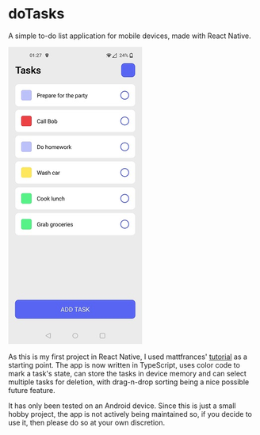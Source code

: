 # doTasks

A simple to-do list application for mobile devices, made with React Native.

![Showcase](./screenshots/scrn1.jpg "The app")

As this is my first project in React Native, I used mattfrances' [tutorial](https://github.com/mattfrances/simpleReactNativeTodoList) as a starting point. The app is now written in TypeScript, uses color code to mark a task's state, can store the tasks in device memory and can select multiple tasks for deletion, with drag-n-drop sorting being a nice possible future feature.

It has only been tested on an Android device. Since this is just a small hobby project, the app is not actively being maintained so, if you decide to use it, then please do so at your own discretion.
